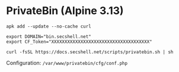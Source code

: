 # PrivateBin (Alpine 3.13)

```shell
apk add --update --no-cache curl

export DOMAIN="bin.secshell.net"
export CF_Token="XXXXXXXXXXXXXXXXXXXXXXXXXXXXXXXXXXXXX"

curl -fsSL https://docs.secshell.net/scripts/privatebin.sh | sh
```

Configuration: `/var/www/privatebin/cfg/conf.php`
